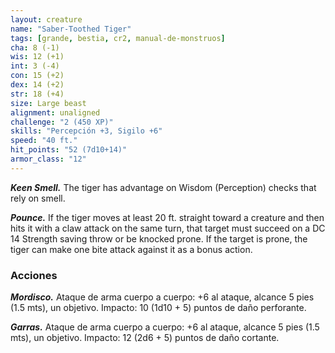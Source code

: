 ```yaml
---
layout: creature
name: "Saber-Toothed Tiger"
tags: [grande, bestia, cr2, manual-de-monstruos]
cha: 8 (-1)
wis: 12 (+1)
int: 3 (-4)
con: 15 (+2)
dex: 14 (+2)
str: 18 (+4)
size: Large beast
alignment: unaligned
challenge: "2 (450 XP)"
skills: "Percepción +3, Sigilo +6"
speed: "40 ft."
hit_points: "52 (7d10+14)"
armor_class: "12"
---
```


***Keen Smell.*** The tiger has advantage on Wisdom (Perception) checks that rely on smell.

***Pounce.*** If the tiger moves at least 20 ft. straight toward a creature and then hits it with a claw attack on the same turn, that target must succeed on a DC 14 Strength saving throw or be knocked prone. If the target is prone, the tiger can make one bite attack against it as a bonus action.

### Acciones

***Mordisco.*** Ataque de arma cuerpo a cuerpo: +6 al ataque, alcance 5 pies (1.5 mts), un objetivo. Impacto: 10 (1d10 + 5) puntos de daño perforante.

***Garras.*** Ataque de arma cuerpo a cuerpo: +6 al ataque, alcance 5 pies (1.5 mts), un objetivo. Impacto: 12 (2d6 + 5) puntos de daño cortante.